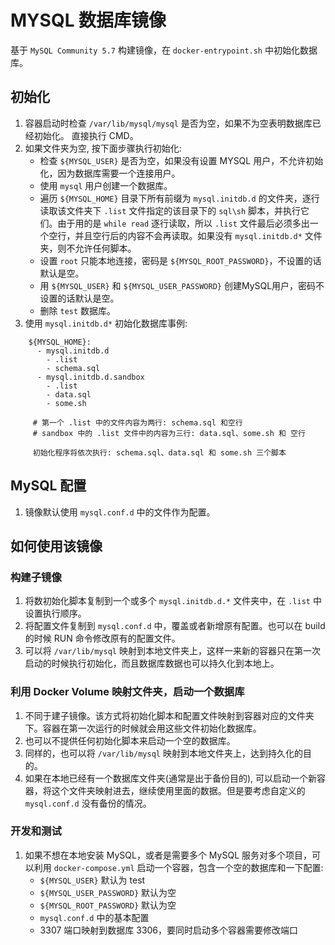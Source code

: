 # MYSQL 数据库镜像

基于 `MySQL Community 5.7` 构建镜像，在 `docker-entrypoint.sh` 中初始化数据库。

## 初始化
1. 容器启动时检查 `/var/lib/mysql/mysql` 是否为空，如果不为空表明数据库已经初始化。 直接执行 CMD。
2. 如果文件夹为空, 按下面步骤执行初始化:
   * 检查 `${MYSQL_USER}` 是否为空，如果没有设置 MYSQL 用户，不允许初始化，因为数据库需要一个连接用户。
   * 使用 `mysql` 用户创建一个数据库。
   * 遍历 `${MYSQL_HOME}` 目录下所有前缀为 `mysql.initdb.d` 的文件夹，逐行读取该文件夹下 `.list` 文件指定的该目录下的 `sql\sh` 脚本，并执行它们。由于用的是 `while read` 逐行读取，所以 `.list` 文件最后必须多出一个空行，并且空行后的内容不会再读取。如果没有 `mysql.initdb.d*` 文件夹，则不允许任何脚本。
   * 设置 `root` 只能本地连接，密码是 `${MYSQL_ROOT_PASSWORD}`，不设置的话默认是空。
   * 用 `${MYSQL_USER}` 和 `${MYSQL_USER_PASSWORD}` 创建MySQL用户，密码不设置的话默认是空。
   * 删除 `test` 数据库。
3. 使用 `mysql.initdb.d*` 初始化数据库事例:
```
    ${MYSQL_HOME}:
      - mysql.initdb.d
        - .list
        - schema.sql
      - mysql.initdb.d.sandbox
        - .list
        - data.sql
        - some.sh

     # 第一个 .list 中的文件内容为两行: schema.sql 和空行
     # sandbox 中的 .list 文件中的内容为三行: data.sql、some.sh 和 空行

     初始化程序将依次执行: schema.sql、data.sql 和 some.sh 三个脚本
```

## MySQL 配置
1. 镜像默认使用 `mysql.conf.d` 中的文件作为配置。

## 如何使用该镜像

### 构建子镜像
1. 将数初始化脚本复制到一个或多个 `mysql.initdb.d.*` 文件夹中，在 `.list` 中设置执行顺序。
2. 将配置文件复制到 `mysql.conf.d` 中，覆盖或者新增原有配置。也可以在 build 的时候 RUN 命令修改原有的配置文件。
3. 可以将 `/var/lib/mysql` 映射到本地文件夹上，这样一来新的容器只在第一次启动的时候执行初始化，而且数据库数据也可以持久化到本地上。

### 利用 Docker Volume 映射文件夹，启动一个数据库
1. 不同于建子镜像。该方式将初始化脚本和配置文件映射到容器对应的文件夹下。容器在第一次运行的时候就会用这些文件初始化数据库。
2. 也可以不提供任何初始化脚本来启动一个空的数据库。
2. 同样的，也可以将 `/var/lib/mysql` 映射到本地文件夹上，达到持久化的目的。
3. 如果在本地已经有一个数据库文件夹(通常是出于备份目的), 可以启动一个新容器，将这个文件夹映射进去，继续使用里面的数据。但是要考虑自定义的 `mysql.conf.d` 没有备份的情况。

### 开发和测试
1. 如果不想在本地安装 MySQL，或者是需要多个 MySQL 服务对多个项目，可以利用 `docker-compose.yml` 启动一个容器，包含一个空的数据库和一下配置:
   * `${MYSQL_USER}` 默认为 test
   * `${MYSQL_USER_PASSWORD}` 默认为空
   * `${MYSQL_ROOT_PASSWORD}` 默认为空
   * `mysql.conf.d` 中的基本配置
   * 3307 端口映射到数据库 3306，要同时启动多个容器需要修改端口